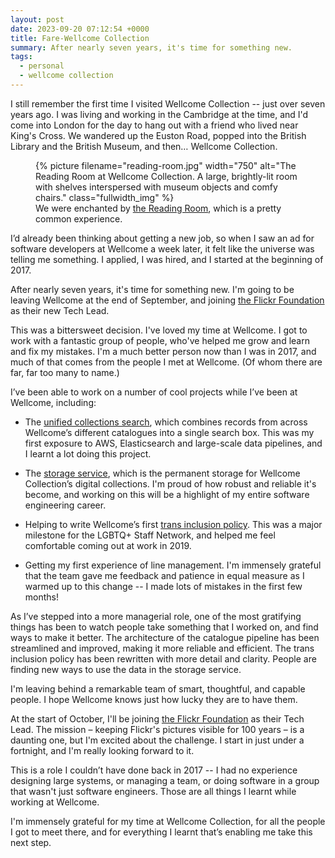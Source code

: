 ```yaml
---
layout: post
date: 2023-09-20 07:12:54 +0000
title: Fare-Wellcome Collection
summary: After nearly seven years, it's time for something new.
tags:
  - personal
  - wellcome collection
---
```

I still remember the first time I visited Wellcome Collection -- just over seven years ago.
I was living and working in the Cambridge at the time, and I'd come into London for the day to hang out with a friend who lived near King's Cross.
We wandered up the Euston Road, popped into the British Library and the British Museum, and then… Wellcome Collection.

<figure>
  {%
    picture
    filename="reading-room.jpg"
    width="750"
    alt="The Reading Room at Wellcome Collection. A large, brightly-lit room with shelves interspersed with museum objects and comfy chairs."
    class="fullwidth_img"
  %}
  <figcaption>
    We were enchanted by <a href="https://wellcomecollection.org/pages/Wvlk4yAAAB8A3ufp">the Reading Room</a>, which is a pretty common experience.
  </figcaption>
</figure>

I’d already been thinking about getting a new job, so when I saw an ad for software developers at Wellcome a week later, it felt like the universe was telling me something.
I applied, I was hired, and I started at the beginning of 2017.

After nearly seven years, it's time for something new.
I'm going to be leaving Wellcome at the end of September, and joining [the Flickr Foundation][flickr] as their new Tech Lead.

This was a bittersweet decision.
I've loved my time at Wellcome.
I got to work with a fantastic group of people, who've helped me grow and learn and fix my mistakes.
I'm a much better person now than I was in 2017, and much of that comes from the people I met at Wellcome.
(Of whom there are far, far too many to name.)

I’ve been able to work on a number of cool projects while I’ve been at Wellcome, including:

*   The [unified collections search], which combines records from across Wellcome’s different catalogues into a single search box.
    This was my first exposure to AWS, Elasticsearch and large-scale data pipelines, and I learnt a lot doing this project.

*   The [storage service], which is the permanent storage for Wellcome Collection’s digital collections.
    I'm proud of how robust and reliable it's become, and working on this will be a highlight of my entire software engineering career.

*   Helping to write Wellcome’s first [trans inclusion policy].
    This was a major milestone for the LGBTQ+ Staff Network, and helped me feel comfortable coming out at work in 2019.

*   Getting my first experience of line management.
    I'm immensely grateful that the team gave me feedback and patience in equal measure as I warmed up to this change -- I made lots of mistakes in the first few months!

[unified collections search]: https://wellcomecollection.org/collections
[storage service]: https://github.com/wellcomecollection/storage-service
[trans inclusion policy]: https://wellcome.org/news/our-trans-inclusion-policy-latest-step-making-wellcome-more-inclusive

As I’ve stepped into a more managerial role, one of the most gratifying things has been to watch people take something that I worked on, and find ways to make it better.
The architecture of the catalogue pipeline has been streamlined and improved, making it more reliable and efficient. The trans inclusion policy has been rewritten with more detail and clarity. People are finding new ways to use the data in the storage service.

I'm leaving behind a remarkable team of smart, thoughtful, and capable people.
I hope Wellcome knows just how lucky they are to have them.

At the start of October, I'll be joining [the Flickr Foundation][flickr] as their Tech Lead.
The mission – keeping Flickr's pictures visible for 100 years – is a daunting one, but I'm excited about the challenge.
I start in just under a fortnight, and I'm really looking forward to it.

This is a role I couldn’t have done back in 2017 -- I had no experience designing large systems, or managing a team, or doing software in a group that wasn't just software engineers.
Those are all things I learnt while working at Wellcome.

I'm immensely grateful for my time at Wellcome Collection, for all the people I got to meet there, and for everything I learnt that’s enabling me take this next step.

[flickr]: https://www.flickr.org/

